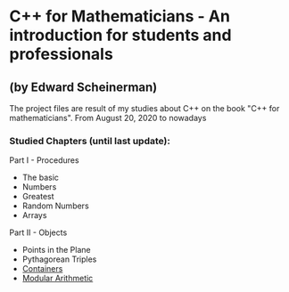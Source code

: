 # C++ for Mathematicians - An introduction for students and professionals 
## (by Edward Scheinerman)

The project files are result of my studies about C++ on the book "C++ for mathematicians".
From August 20, 2020 to nowadays


### Studied Chapters (until last update):

Part I - Procedures

- The basic
- Numbers
- Greatest
- Random Numbers
- Arrays

Part II - Objects

- Points in the Plane
- Pythagorean Triples
- [Containers](chapter_8_Containers/README.md)
- [Modular Arithmetic](chapter_9_Modular_Arithmetic/README.md)
